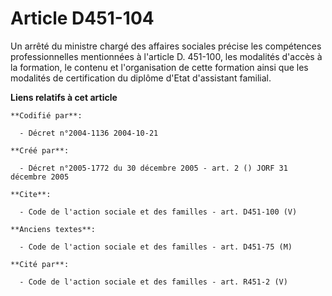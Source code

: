 # Article D451-104

Un arrêté du ministre chargé des affaires sociales précise les compétences professionnelles mentionnées à l'article D.
451-100, les modalités d'accès à la formation, le contenu et l'organisation de cette formation ainsi que les modalités de
certification du diplôme d'Etat d'assistant familial.

**Liens relatifs à cet article**

	**Codifié par**:

	  - Décret n°2004-1136 2004-10-21

	**Créé par**:

	  - Décret n°2005-1772 du 30 décembre 2005 - art. 2 () JORF 31 décembre 2005

	**Cite**:

	  - Code de l'action sociale et des familles - art. D451-100 (V)

	**Anciens textes**:

	  - Code de l'action sociale et des familles - art. D451-75 (M)

	**Cité par**:

	  - Code de l'action sociale et des familles - art. R451-2 (V)
